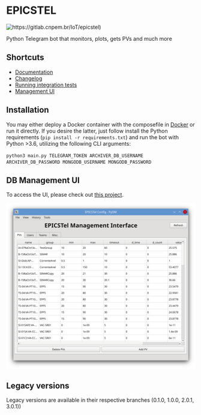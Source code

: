 # EPICSTEL
![https://gitlab.cnpem.br/IoT/epicstel)](https://img.shields.io/badge/code%20style-black-black)

Python Telegram bot that monitors, plots, gets PVs and much more

## Shortcuts

- [Documentation](https://cnpemcamp.sharepoint.com/sites/iot/SitePages/EPICSTel.aspx)
- [Changelog](CHANGELOG.md)
- [Running integration tests](tests/README.md)
- [Management UI](https://github.com/lnls-sirius/pydm-opi)

## Installation

You may either deploy a Docker container with the composefile in [Docker](https://gitlab.cnpem.br/IoT/epicstel/tree/master/docker) or run it directly. If you desire the latter, just follow install the Python requirements (`pip install -r requirements.txt`) and run the bot with Python >3.6, utilizing the following CLI arguments:

`python3 main.py TELEGRAM_TOKEN ARCHIVER_DB_USERNAME ARCHIVER_DB_PASSWORD MONGODB_USERNAME MONGODB_PASSWORD`

## DB Management UI

To access the UI, please check out [this project](https://github.com/lnls-sirius/pydm-opi).

![test](screenshots/screencap.png)

## Legacy versions 

Legacy versions are available in their respective branches (0.1.0, 1.0.0, 2.0.1, 3.0.1))
